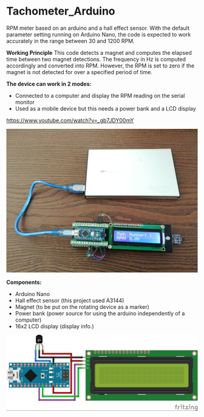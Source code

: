 # Tachometer_Arduino

RPM meter based on an arduino and a hall effect sensor. With the default parameter setting running on Arduino Nano, the code is expected to work accurately in the range between 30 and 1200 RPM.

**Working Principle**
This code detects a magnet and computes the elapsed time between two magnet detections. The frequency in Hz is computed accordingly and converted into RPM. However, the RPM is set to zero if the magnet is not detected for over a specified period of time.

**The device can work in 2 modes:**
* Connected to a computer and display the RPM reading on the serial monitor
* Used as a mobile device but this needs a power bank and a LCD display

https://www.youtube.com/watch?v=_gb7JDY00mY

![](img.jpg)

**Components:**
* Arduino Nano
* Hall effect sensor (this project used A3144)
* Magnet (to be put on the rotating device as a marker)
* Power bank (power source for using the arduino independently of a computer)
* 16x2 LCD display (display info.)

![](RPM_sensor_schematic_bb.jpg)





